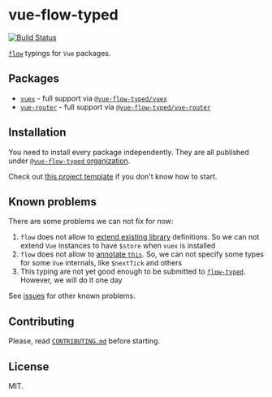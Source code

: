 # vue-flow-typed

[![Build Status](https://travis-ci.org/sobolevn/vue-flow-typed.svg?branch=master)](https://travis-ci.org/sobolevn/vue-flow-typed)

[`flow`](https://github.com/facebook/flow/) typings for `Vue` packages.


## Packages

- [`vuex`](https://vuex.vuejs.org/en/) - full support via [`@vue-flow-typed/vuex`](https://github.com/sobolevn/vue-flow-typed/tree/master/packages/vuex)
- [`vue-router`](https://router.vuejs.org/) - full support via [`@vue-flow-typed/vue-router`](https://github.com/sobolevn/vue-flow-typed/tree/master/packages/vue-router)


## Installation

You need to install every package independently.
They are all published under [`@vue-flow-typed` organization](https://www.npmjs.com/org/vue-flow-typed).

Check out [this project template](https://github.com/wemake-services/wemake-vue-template) if you don't know how to start.


## Known problems

There are some problems we can not fix for now:

1. `flow` does not allow to [extend existing library](https://github.com/facebook/flow/issues/396) definitions. So we can not extend `Vue` instances to have `$store` when `vuex` is installed
2. `flow` does not allow to [annotate `this`](https://github.com/facebook/flow/issues/452). So, we can not specify some types for some `Vue` internals, like `$nextTick` and others
3. This typing are not yet good enough to be submitted to [`flow-typed`](https://github.com/flowtype/flow-typed). However, we will do it one day

See [issues](https://github.com/sobolevn/vue-flow-typed/issues) 
for other known problems.


## Contributing

Please, read [`CONTRIBUTING.md`](/CONTRIBUTING.md) before starting.


## License

MIT.
